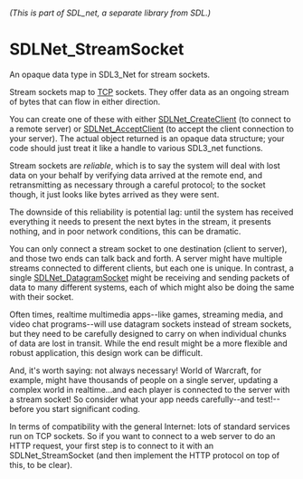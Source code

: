 ###### (This is part of SDL_net, a separate library from SDL.)
# SDLNet_StreamSocket

An opaque data type in SDL3_Net for stream sockets.

Stream sockets map to [TCP](https://en.wikipedia.org/wiki/Transmission_Control_Protocol) sockets. They offer data as an ongoing stream of bytes that can flow in either direction.

You can create one of these with either [SDLNet_CreateClient](SDLNet_CreateClient.md) (to connect to a remote server) or [SDLNet_AcceptClient](SDLNet_AcceptClient.md) (to accept the client connection to your server). The actual object returned is an opaque data structure; your code should just treat it like a handle to various SDL3_net functions.

Stream sockets are _reliable_, which is to say the system will deal with lost data on your behalf by verifying data arrived at the remote end, and retransmitting as necessary through a careful protocol; to the socket though, it just looks like bytes arrived as they were sent.

The downside of this reliability is potential lag: until the system has received everything it needs to present the next bytes in the stream, it presents nothing, and in poor network conditions, this can be dramatic.

You can only connect a stream socket to one destination (client to server), and those two ends can talk back and forth. A server might have multiple streams connected to different clients, but each one is unique. In contrast, a single [SDLNet_DatagramSocket](SDLNet_DatagramSocket.md) might be receiving and sending packets of data to many different systems, each of which might also be doing the same with their socket.

Often times, realtime multimedia apps--like games, streaming media, and video chat programs--will use datagram sockets instead of stream sockets, but they need to be carefully designed to carry on when individual chunks of data are lost in transit. While the end result might be a more flexible and robust application, this design work can be difficult.

And, it's worth saying: not always necessary! World of Warcraft, for example, might have thousands of people on a single server, updating a complex world in realtime...and each player is connected to the server with a stream socket! So consider what your app needs carefully--and test!--before you start significant coding.

In terms of compatibility with the general Internet: lots of standard services run on TCP sockets. So if you want to connect to a web server to do an HTTP request, your first step is to connect to it with an SDLNet_StreamSocket (and then implement the HTTP protocol on top of this, to be clear).

